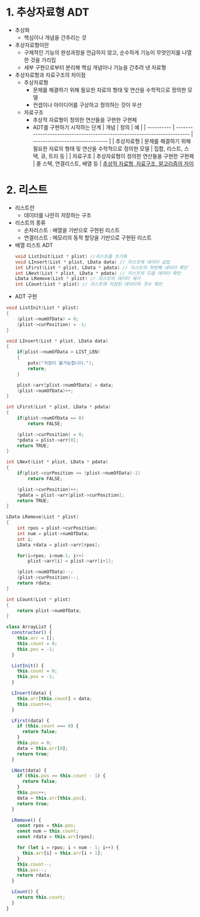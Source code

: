 # 1. 추상자료형 ADT

- 추상화
  - 핵심이나 개념을 간추리는 것
- 추상자료형이란
  - 구체적인 기능의 완성과정을 언급하지 않고, 순수하게 기능이 무엇인지를 나열한 것을 가리킴
  - 세부 구현으로부터 분리해 핵심 개념이나 기능을 간추려 낸 자료형
- 추상자료형과 자료구조의 차이점
  - 추상자료형
    - 문제를 해결하기 위해 필요한 자료의 형태 및 연산을 수학적으로 정의한 모델
    - 컨셉이나 아이디어를 구상하고 정의하는 것이 우선
  - 자료구조
    - 추상적 자료형이 정의한 연산들을 구현한 구현체
    - ADT를 구현하기 시작하는 단계
  | 개념       | 정의                                                                     | 예                              |
  | ---------- | ------------------------------------------------------------------------ | ------------------------------- |
  | 추상자료형 | 문제를 해결하기 위해 필요한 자료의 형태 및 연산을 수학적으로 정의한 모델 | 집합, 리스트, 스택, 큐, 트리 등 |
  | 자료구조   | 추상자료형이 정의한 연산들을 구현한 구현체                               | 콜 스택, 연결리스트, 배열 등    |
  [추상적 자료형, 자료구조, 알고리즘의 차이](https://baileyworld.tistory.com/16)

# 2. 리스트

- 리스트란
  - 데이터를 나란히 저장하는 구조
- 리스트의 종류
  - 순차리스트 : 배열을 기반으로 구현된 리스트
  - 연결리스트 : 메모리의 동적 할당을 기반으로 구현된 리스트
- 배열 리스트 ADT
  ```c
  void ListInit(List * plist) //리스트를 초기화
  void LInsert(List * plist, LData data) // 리스트에 데이터 삽입
  int LFirst(List * plist, LData * pdata) // 리스트의 첫번째 데이터 확인
  int LNext(List * plist, LData * pdata) // 리스트의 다음 데이터 확인
  LData LRemove(List * plist) // 리스트의 데이터 제거
  int LCount(List * plist) // 리스트에 저장된 데이터의 갯수 확인
  ```
- ADT 구현

```c
void ListInit(List * plist)
{
	(plist->numOfData) = 0;
	(plist->curPosition) = -1;
}

void LInsert(List * plist, LData data)
{
	if(plist->numOfData > LIST_LEN)
	{
		puts("저장이 불가능합니다.");
		return;
	}

	plist->arr[plist->numOfData] = data;
	(plist->numOfData)++;
}

int LFirst(List * plist, LData * pdata)
{
	if(plist->numOfData == 0)
		return FALSE;

	(plist->curPosition) = 0;
	*pdata = plist->arr[0];
	return TRUE;
}

int LNext(List * plist, LData * pdata)
{
	if(plist->curPosition >= (plist->numOfData)-1)
		return FALSE;

	(plist->curPosition)++;
	*pdata = plist->arr[plist->curPosition];
	return TRUE;
}

LData LRemove(List * plist)
{
	int rpos = plist->curPosition;
	int num = plist->numOfData;
	int i;
	LData rdata = plist->arr[rpos];

	for(i=rpos; i<num-1; i++)
		plist->arr[i] = plist->arr[i+1];

	(plist->numOfData)--;
	(plist->curPosition)--;
	return rdata;
}

int LCount(List * plist)
{
	return plist->numOfData;
}
```

```jsx
class ArrayList {
  constructor() {
    this.arr = [];
    this.count = 0;
    this.pos = -1;
  }

  ListInit() {
    this.count = 0;
    this.pos = -1;
  }

  LInsert(data) {
    this.arr[this.count] = data;
    this.count++;
  }

  LFirst(data) {
    if (this.count === 0) {
      return false;
    }
    this.pos = 0;
    data = this.arr[0];
    return true;
  }

  LNext(data) {
    if (this.pos >= this.count - 1) {
      return false;
    }
    this.pos++;
    data = this.arr[this.pos];
    return true;
  }

  LRemove() {
    const rpos = this.pos;
    const num = this.count;
    const rdata = this.arr[rpos];

    for (let i = rpos; i < num - 1; i++) {
      this.arr[i] = this.arr[i + 1];
    }
    this.count--;
    this.pos--;
    return rdata;
  }

  LCount() {
    return this.count;
  }
}
```

